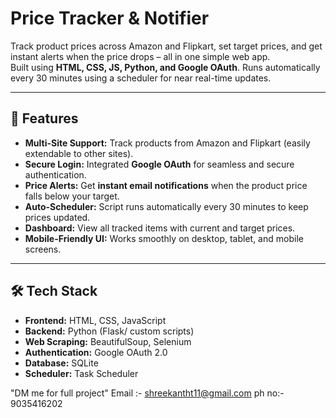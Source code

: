 # Price Tracker & Notifier

Track product prices across Amazon and Flipkart, set target prices, and get instant alerts when the price drops – all in one simple web app.  
Built using **HTML, CSS, JS, Python, and Google OAuth**. Runs automatically every 30 minutes using a scheduler for near real-time updates.

---

## 🚀 Features

- **Multi-Site Support:** Track products from Amazon and Flipkart (easily extendable to other sites).  
- **Secure Login:** Integrated **Google OAuth** for seamless and secure authentication.  
- **Price Alerts:** Get **instant email notifications** when the product price falls below your target.  
- **Auto-Scheduler:** Script runs automatically every 30 minutes to keep prices updated.  
- **Dashboard:** View all tracked items with current and target prices.  
- **Mobile-Friendly UI:** Works smoothly on desktop, tablet, and mobile screens.  

---

## 🛠 Tech Stack

- **Frontend:** HTML, CSS, JavaScript  
- **Backend:** Python (Flask/ custom scripts)  
- **Web Scraping:** BeautifulSoup, Selenium  
- **Authentication:** Google OAuth 2.0  
- **Database:** SQLite 
- **Scheduler:** Task Scheduler

"DM me for full project"
Email :- shreekantht11@gmail.com
ph no:- 9035416202



